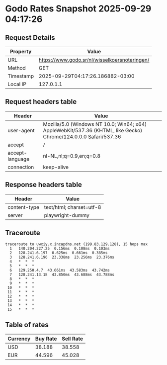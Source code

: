 # Godo Rates Snapshot 2025-09-29 04:17:26
## Request Details

| Property | Value |
|----------|-------|
| URL | https://www.godo.sr/nl/wisselkoersnoteringen/ |
| Method | GET |
| Timestamp | 2025-09-29T04:17:26.186882-03:00 |
| Local IP | 127.0.1.1 |
    
## Request headers table

| Header | Value |
|--------|-------|
| user-agent | Mozilla/5.0 (Windows NT 10.0; Win64; x64) AppleWebKit/537.36 (KHTML, like Gecko) Chrome/124.0.0.0 Safari/537.36 |
| accept | */* |
| accept-language | nl-NL,nl;q=0.9,en;q=0.8 |
| connection | keep-alive |

    
## Response headers table
| Header | Value |
|--------|-------|
| content-type | text/html; charset=utf-8 |
| server | playwright-dummy |

## Traceroute 

```
traceroute to uwxiy.x.incapdns.net (199.83.129.128), 15 hops max
  1   140.204.227.25  0.156ms  0.108ms  0.103ms 
  2   128.241.6.197  0.625ms  0.661ms  0.385ms 
  3   128.241.6.196  23.338ms  23.256ms  23.376ms 
  4   *  *  * 
  5   *  *  * 
  6   129.250.4.7  43.661ms  43.583ms  43.742ms 
  7   128.241.13.18  43.850ms  43.688ms  43.788ms 
  8   *  *  * 
  9   *  *  * 
 10   *  *  * 
 11   *  *  * 
 12   *  *  * 
 13   *  *  * 
 14   *  *  * 
 15   *  *  * 

```


## Table of rates

| Currency | Buy Rate | Sell Rate |
|----------|----------|-----------|
| USD | 38.188 | 38.558 |
| EUR | 44.596 | 45.028 |
